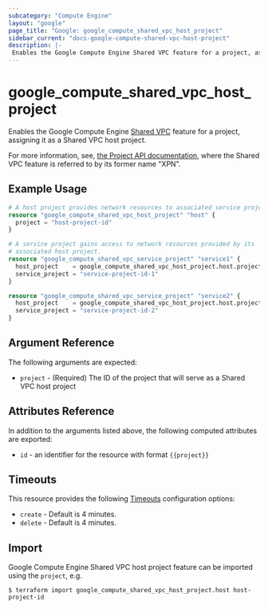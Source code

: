 ```yaml
---
subcategory: "Compute Engine"
layout: "google"
page_title: "Google: google_compute_shared_vpc_host_project"
sidebar_current: "docs-google-compute-shared-vpc-host-project"
description: |-
 Enables the Google Compute Engine Shared VPC feature for a project, assigning it as a host project.
---
```


# google_compute_shared_vpc_host_project

Enables the Google Compute Engine
[Shared VPC](https://cloud.google.com/compute/docs/shared-vpc)
feature for a project, assigning it as a Shared VPC host project.

For more information, see,
[the Project API documentation](https://cloud.google.com/compute/docs/reference/latest/projects),
where the Shared VPC feature is referred to by its former name "XPN".

## Example Usage

```terraform
# A host project provides network resources to associated service projects.
resource "google_compute_shared_vpc_host_project" "host" {
  project = "host-project-id"
}

# A service project gains access to network resources provided by its
# associated host project.
resource "google_compute_shared_vpc_service_project" "service1" {
  host_project    = google_compute_shared_vpc_host_project.host.project
  service_project = "service-project-id-1"
}

resource "google_compute_shared_vpc_service_project" "service2" {
  host_project    = google_compute_shared_vpc_host_project.host.project
  service_project = "service-project-id-2"
}
```

## Argument Reference

The following arguments are expected:

* `project` - (Required) The ID of the project that will serve as a Shared VPC host project

## Attributes Reference

In addition to the arguments listed above, the following computed attributes are exported:

* `id` - an identifier for the resource with format `{{project}}`

## Timeouts

This resource provides the following
[Timeouts](/docs/configuration/resources.html#timeouts) configuration options:

- `create` - Default is 4 minutes.
- `delete` - Default is 4 minutes.

## Import

Google Compute Engine Shared VPC host project feature can be imported using the `project`, e.g.

```
$ terraform import google_compute_shared_vpc_host_project.host host-project-id
```
